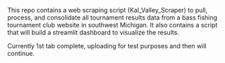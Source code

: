 This repo contains a web scraping script (Kal_Valley_Scraper) to pull, process, and consolidate all tournament results data from a bass fishing tournament club website in southwest Michigan. 
It also contains a script that will build a streamlit dashboard to visualize the results. 

Currently 1st tab complete, uploading for test purposes and then will continue. 
